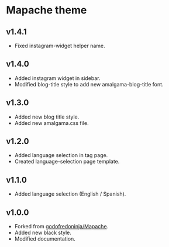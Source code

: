 # Mapache theme

## v1.4.1

* Fixed instagram-widget helper name.

## v1.4.0

* Added instagram widget in sidebar.
* Modified blog-title style to add new amalgama-blog-title font.

## v1.3.0

* Added new blog title style.
* Added new amalgama.css file.

## v1.2.0

* Added language selection in tag page.
* Created language-selection page template.

## v1.1.0

* Added language selection (English / Spanish).

## v1.0.0

* Forked from [godofredoninja/Mapache](https://github.com/godofredoninja/Mapache).
* Added new black style.
* Modified documentation.